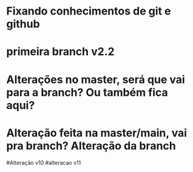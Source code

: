# Fixando conhecimentos de git e github

# primeira branch v2.2

# Alterações no master, será que vai para a branch? Ou também fica aqui?

# Alteração feita na master/main, vai pra branch? Alteração da branch

#Alteração v10
#alteracao v11 